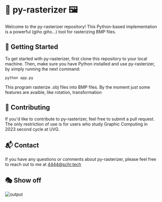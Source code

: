 # 🐍 py-rasterizer 🖼️
Welcome to the py-rasterizer repository! This Python-based implementation is a powerful (giño giño...) tool for rasterizing BMP files.

## 🚀 Getting Started
To get started with py-rasterizer, first clone this repository to your local machine. Then, make sure you have Python installed and use py-rasterizer, by simply running the next command:

``` bash
python app.py
```
This program rasterize .obj files into BMP files. By the moment just some features are avaible, like rotation, transformation       

## 📝 Contributing
If you'd like to contribute to py-rasterizer, feel free to submit a pull request. The only restriction of use is for users who study Graphic Computing in 2023 second cycle at UVG. 

## 📬 Contact
If you have any questions or comments about py-rasterizer, please feel free to reach out to me at 4444@schr.tech

## 🎭 Show off
![output](https://github.com/chamale-rac/py-rasterizer/assets/63200593/c1e20f70-38cf-42b6-8f9c-f4cd050664b4)
